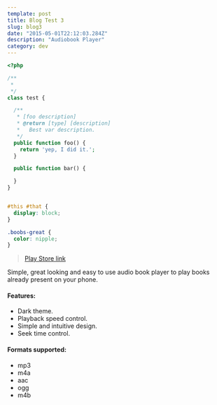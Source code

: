 ```yaml
---
template: post
title: Blog Test 3
slug: blog3
date: "2015-05-01T22:12:03.284Z"
description: "Audiobook Player"
category: dev
---
```


```php
<?php

/**
 *
 */
class test {

  /**
   * [foo description]
   * @return [type] [description]
   *   Best var description.
   */
  public function foo() {
    return 'yep, I did it.';
  }

  public function bar() {

  }
}
```

```css

#this #that {
  display: block;
}

.boobs-great {
  color: nipple;
}


```

> [Play Store link](https://play.google.com/)

Simple, great looking and easy to use audio book player to play books already present on your phone.

#### Features:

- Dark theme.
- Playback speed control.
- Simple and intuitive design.
- Seek time control.

#### Formats supported:

- mp3
- m4a
- aac
- ogg
- m4b
